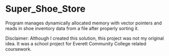 # Super_Shoe_Store
Program manages dynamically allocated memory with vector pointers and reads in shoe inventory data from a file after properly sorting it. 

Disclaimer: Although I created this solution, this project was not my original idea. It was a school project for Everett Community College related coursework.
